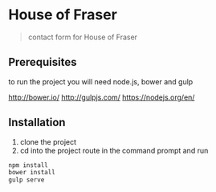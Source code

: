 # House of Fraser

> contact form for House of Fraser


## Prerequisites 

to run the project you will need node.js, bower and gulp

http://bower.io/
http://gulpjs.com/
https://nodejs.org/en/



## Installation

1. clone the project
2. cd into the project route in the command prompt and run
```bash 
npm install
bower install
gulp serve
 ```